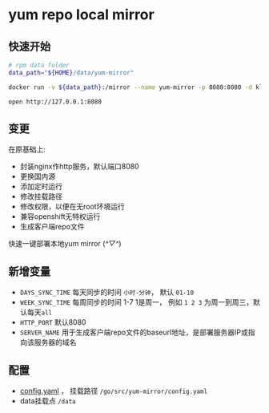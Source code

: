 # yum repo local mirror

## 快速开始

```sh
# rpm data folder
data_path="${HOME}/data/yum-mirror"

docker run -v ${data_path}:/mirror --name yum-mirror -p 8080:8080 -d klzsysy/yum-mirror

open http://127.0.0.1:8080
```

## 变更

在原基础上:
- 封装nginx作http服务，默认端口8080
- 更换国内源
- 添加定时运行
- 修改挂载路径
- 修改权限，以便在无root环境运行
- 兼容openshift无特权运行
- 生成客户端repo文件

快速一键部署本地yum mirror (*^▽^*)

## 新增变量

- `DAYS_SYNC_TIME` 每天同步的时间 `小时-分钟`， 默认  `01-10`
- `WEEK_SYNC_TIME` 每周同步的时间 1-7 1是周一， 例如 `1 2 3` 为周一到周三，默认每天`all`
- `HTTP_PORT` 默认8080
- `SERVER_NAME` 用于生成客户端repo文件的baseurl地址，是部署服务器IP或指向该服务器的域名

## 配置

- [config.yaml](config/yumfile.conf) ， 挂载路径 `/go/src/yum-mirror/config.yaml`
- data挂载点 `/data`
